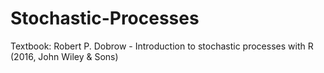# Stochastic-Processes

Textbook: Robert P. Dobrow - Introduction to stochastic processes with R (2016, John Wiley & Sons)
